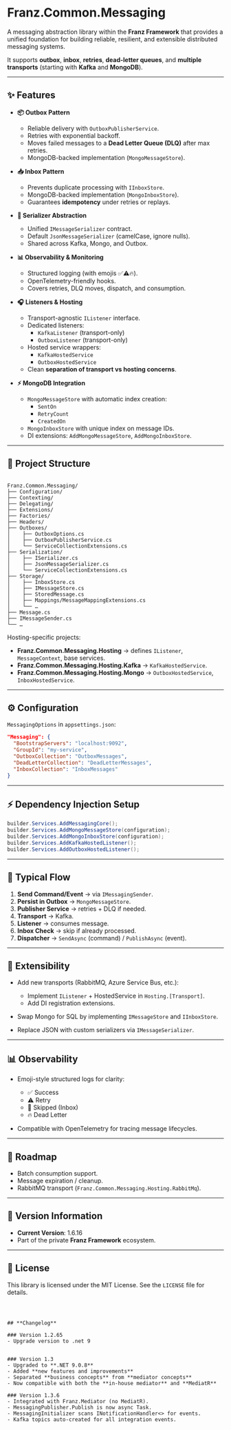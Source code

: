 ﻿
# Franz.Common.Messaging

A messaging abstraction library within the **Franz Framework** that provides a unified foundation for building reliable, resilient, and extensible distributed messaging systems.  

It supports **outbox**, **inbox**, **retries**, **dead-letter queues**, and **multiple transports** (starting with **Kafka** and **MongoDB**).

---

## ✨ Features

- **📦 Outbox Pattern**
  - Reliable delivery with `OutboxPublisherService`.
  - Retries with exponential backoff.
  - Moves failed messages to a **Dead Letter Queue (DLQ)** after max retries.
  - MongoDB-backed implementation (`MongoMessageStore`).

- **📥 Inbox Pattern**
  - Prevents duplicate processing with `IInboxStore`.
  - MongoDB-backed implementation (`MongoInboxStore`).
  - Guarantees **idempotency** under retries or replays.

- **🧩 Serializer Abstraction**
  - Unified `IMessageSerializer` contract.
  - Default `JsonMessageSerializer` (camelCase, ignore nulls).
  - Shared across Kafka, Mongo, and Outbox.

- **📊 Observability & Monitoring**
  - Structured logging (with emojis ✅⚠️🔥).
  - OpenTelemetry-friendly hooks.
  - Covers retries, DLQ moves, dispatch, and consumption.

- **🎧 Listeners & Hosting**
  - Transport-agnostic `IListener` interface.
  - Dedicated listeners:
    - `KafkaListener` (transport-only)
    - `OutboxListener` (transport-only)
  - Hosted service wrappers:
    - `KafkaHostedService`
    - `OutboxHostedService`
  - Clean **separation of transport vs hosting concerns**.

- **⚡ MongoDB Integration**
  - `MongoMessageStore` with automatic index creation:
    - `SentOn`
    - `RetryCount`
    - `CreatedOn`
  - `MongoInboxStore` with unique index on message IDs.
  - DI extensions: `AddMongoMessageStore`, `AddMongoInboxStore`.

---

## 📂 Project Structure

```

Franz.Common.Messaging/
├── Configuration/
├── Contexting/
├── Delegating/
├── Extensions/
├── Factories/
├── Headers/
├── Outboxes/
│    ├── OutboxOptions.cs
│    ├── OutboxPublisherService.cs
│    └── ServiceCollectionExtensions.cs
├── Serialization/
│    ├── ISerializer.cs
│    ├── JsonMessageSerializer.cs
│    └── ServiceCollectionExtensions.cs
├── Storage/
│    ├── InboxStore.cs
│    ├── IMessageStore.cs
│    ├── StoredMessage.cs
│    ├── Mappings/MessageMappingExtensions.cs
│    └── …
├── Message.cs
├── IMessageSender.cs
└── …

````

Hosting-specific projects:
- **Franz.Common.Messaging.Hosting** → defines `IListener`, `MessageContext`, base services.
- **Franz.Common.Messaging.Hosting.Kafka** → `KafkaHostedService`.
- **Franz.Common.Messaging.Hosting.Mongo** → `OutboxHostedService`, `InboxHostedService`.

---

## ⚙️ Configuration

`MessagingOptions` in `appsettings.json`:

```json
"Messaging": {
  "BootstrapServers": "localhost:9092",
  "GroupId": "my-service",
  "OutboxCollection": "OutboxMessages",
  "DeadLetterCollection": "DeadLetterMessages",
  "InboxCollection": "InboxMessages"
}
````

---

## ⚡ Dependency Injection Setup

```csharp
builder.Services.AddMessagingCore();
builder.Services.AddMongoMessageStore(configuration);
builder.Services.AddMongoInboxStore(configuration);
builder.Services.AddKafkaHostedListener();
builder.Services.AddOutboxHostedListener();
```

---

## 🔄 Typical Flow

1. **Send Command/Event** → via `IMessagingSender`.
2. **Persist in Outbox** → `MongoMessageStore`.
3. **Publisher Service** → retries + DLQ if needed.
4. **Transport** → Kafka.
5. **Listener** → consumes message.
6. **Inbox Check** → skip if already processed.
7. **Dispatcher** → `SendAsync` (command) / `PublishAsync` (event).

---

## 🚀 Extensibility

* Add new transports (RabbitMQ, Azure Service Bus, etc.):

  * Implement `IListener` + HostedService in `Hosting.[Transport]`.
  * Add DI registration extensions.
* Swap Mongo for SQL by implementing `IMessageStore` and `IInboxStore`.
* Replace JSON with custom serializers via `IMessageSerializer`.

---

## 📊 Observability

* Emoji-style structured logs for clarity:

  * ✅ Success
  * ⚠️ Retry
  * 🔁 Skipped (Inbox)
  * 🔥 Dead Letter
* Compatible with OpenTelemetry for tracing message lifecycles.

---

## 📌 Roadmap

* Batch consumption support.
* Message expiration / cleanup.
* RabbitMQ transport (`Franz.Common.Messaging.Hosting.RabbitMq`).

---

## 📝 Version Information

* **Current Version**: 1.6.16
* Part of the private **Franz Framework** ecosystem.

---

## 📜 License

This library is licensed under the MIT License. See the `LICENSE` file for details.

```



## **Changelog**

### Version 1.2.65
- Upgrade version to .net 9


### Version 1.3
- Upgraded to **.NET 9.0.8**
- Added **new features and improvements**
- Separated **business concepts** from **mediator concepts**
- Now compatible with both the **in-house mediator** and **MediatR**

### Version 1.3.6
- Integrated with Franz.Mediator (no MediatR).
- MessagingPublisher.Publish is now async Task.
- MessagingInitializer scans INotificationHandler<> for events.
- Kafka topics auto-created for all integration events.
